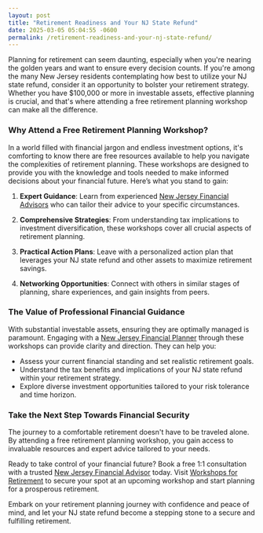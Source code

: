 ```yaml
---
layout: post
title: "Retirement Readiness and Your NJ State Refund"
date: 2025-03-05 05:04:55 -0600
permalink: /retirement-readiness-and-your-nj-state-refund/
---
```



Planning for retirement can seem daunting, especially when you're nearing the golden years and want to ensure every decision counts. If you're among the many New Jersey residents contemplating how best to utilize your NJ state refund, consider it an opportunity to bolster your retirement strategy. Whether you have $100,000 or more in investable assets, effective planning is crucial, and that's where attending a free retirement planning workshop can make all the difference.

### Why Attend a Free Retirement Planning Workshop?

In a world filled with financial jargon and endless investment options, it's comforting to know there are free resources available to help you navigate the complexities of retirement planning. These workshops are designed to provide you with the knowledge and tools needed to make informed decisions about your financial future. Here’s what you stand to gain:

1. **Expert Guidance**: Learn from experienced [New Jersey Financial Advisors](https://workshopsforretirement.com) who can tailor their advice to your specific circumstances.
   
2. **Comprehensive Strategies**: From understanding tax implications to investment diversification, these workshops cover all crucial aspects of retirement planning.
   
3. **Practical Action Plans**: Leave with a personalized action plan that leverages your NJ state refund and other assets to maximize retirement savings.

4. **Networking Opportunities**: Connect with others in similar stages of planning, share experiences, and gain insights from peers.

### The Value of Professional Financial Guidance

With substantial investable assets, ensuring they are optimally managed is paramount. Engaging with a [New Jersey Financial Planner](https://workshopsforretirement.com) through these workshops can provide clarity and direction. They can help you:

- Assess your current financial standing and set realistic retirement goals.
- Understand the tax benefits and implications of your NJ state refund within your retirement strategy.
- Explore diverse investment opportunities tailored to your risk tolerance and time horizon.

### Take the Next Step Towards Financial Security

The journey to a comfortable retirement doesn't have to be traveled alone. By attending a free retirement planning workshop, you gain access to invaluable resources and expert advice tailored to your needs. 

Ready to take control of your financial future? Book a free 1:1 consultation with a trusted [New Jersey Financial Advisor](https://workshopsforretirement.com) today. Visit [Workshops for Retirement](https://workshopsforretirement.com) to secure your spot at an upcoming workshop and start planning for a prosperous retirement.

Embark on your retirement planning journey with confidence and peace of mind, and let your NJ state refund become a stepping stone to a secure and fulfilling retirement.